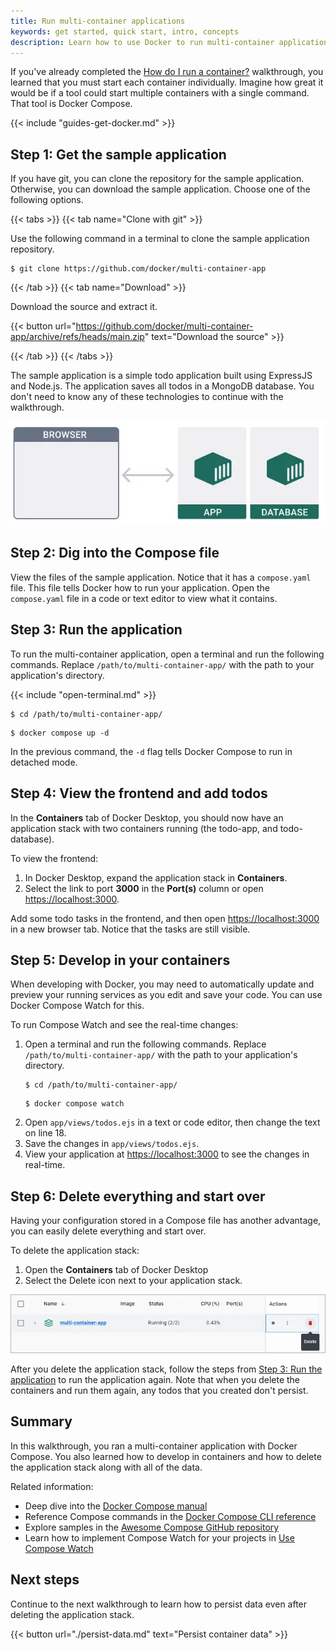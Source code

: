 ```yaml
---
title: Run multi-container applications
keywords: get started, quick start, intro, concepts
description: Learn how to use Docker to run multi-container applications
---
```


If you've already completed the [How do I run a container?](./run-a-container.md) walkthrough, you learned that you must start each container individually. Imagine how great it would be if a tool could start multiple containers with a single command. That tool is Docker Compose.

{{< include "guides-get-docker.md" >}}

## Step 1: Get the sample application

If you have git, you can clone the repository for the sample application. Otherwise, you can download the sample application. Choose one of the following options.

{{< tabs >}}
{{< tab name="Clone with git" >}}

Use the following command in a terminal to clone the sample application repository.

```console
$ git clone https://github.com/docker/multi-container-app
```

{{< /tab >}}
{{< tab name="Download" >}}

Download the source and extract it.

{{< button url="https://github.com/docker/multi-container-app/archive/refs/heads/main.zip" text="Download the source" >}}

{{< /tab >}}
{{< /tabs >}}

The sample application is a simple todo application built using ExpressJS and Node.js. The application saves all todos in a MongoDB database. You don't need to know any of these technologies to continue with the walkthrough.

![The sample app architecture](images/getting-started-multi-container.webp?w=450&border=true)

## Step 2: Dig into the Compose file

View the files of the sample application. Notice that it has a `compose.yaml` file. This file tells Docker how to run your application. Open the `compose.yaml` file in a code or text editor to view what it contains.

## Step 3: Run the application

To run the multi-container application, open a terminal and run the following commands. Replace `/path/to/multi-container-app/` with the path to your application's directory.

{{< include "open-terminal.md" >}}

```console
$ cd /path/to/multi-container-app/
```
```console
$ docker compose up -d
```

In the previous command, the `-d` flag tells Docker Compose to run in detached mode.

## Step 4: View the frontend and add todos

In the **Containers** tab of Docker Desktop, you should now have an application stack with two containers running (the todo-app, and todo-database).

To view the frontend:

1. In Docker Desktop, expand the application stack in **Containers**.
2. Select the link to port **3000** in the **Port(s)** column or open [https://localhost:3000](https://localhost:3000)⁠.

Add some todo tasks in the frontend, and then open [https://localhost:3000](https://localhost:3000) in a new browser tab. Notice that the tasks are still visible.

## Step 5: Develop in your containers

When developing with Docker, you may need to automatically update and preview your running services as you edit and save your code. You can use Docker Compose Watch for this.

To run Compose Watch and see the real-time changes:

1. Open a terminal and run the following commands. Replace `/path/to/multi-container-app/` with the path to your application's directory.
   ```console
   $ cd /path/to/multi-container-app/
   ```
   ```console
   $ docker compose watch
   ```
2. Open `app/views/todos.ejs` in a text or code editor, then change the text on line 18.
3. Save the changes in `app/views/todos.ejs`.
4. View your application at [https://localhost:3000](https://localhost:3000) to see the changes in real-time.

## Step 6: Delete everything and start over

Having your configuration stored in a Compose file has another advantage, you can easily delete everything and start over.

To delete the application stack:

1. Open the **Containers** tab of Docker Desktop
2. Select the Delete icon next to your application stack.

![Deleting the application stack](images/getting-started-delete-stack.webp?w=650&border=true)

After you delete the application stack, follow the steps from [Step 3: Run the
application](#step-3-run-the-application) to run the application again. Note
that when you delete the containers and run them again, any todos that you
created don't persist.

## Summary

In this walkthrough, you ran a multi-container application with Docker Compose. You also learned how to develop in containers and how to delete the application stack along with all of the data.

Related information:

- Deep dive into the [Docker Compose manual](../../compose/_index.md)
- Reference Compose commands in the [Docker Compose CLI reference](../../compose/reference/_index.md)
- Explore samples in the [Awesome Compose GitHub repository](https://github.com/docker/awesome-compose)
- Learn how to implement Compose Watch for your projects in [Use Compose Watch](../../compose/file-watch.md)

## Next steps

Continue to the next walkthrough to learn how to persist data even after deleting the application stack.

{{< button url="./persist-data.md" text="Persist container data" >}}